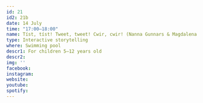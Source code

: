 ```yaml
---
id: 21
id2: 21b
date: 14 July
time: "17:00–18:00"
name: Tíst, tíst! Tweet, tweet! Cwir, cwir! (Nanna Gunnars & Magdalena Tworek)
type: Interactive storytelling
where: Swimming pool
descr1: For children 5–12 years old
descr2: 
img: ''
facebook: 
instagram:  
website:
youtube: 
spotify:
---
```

